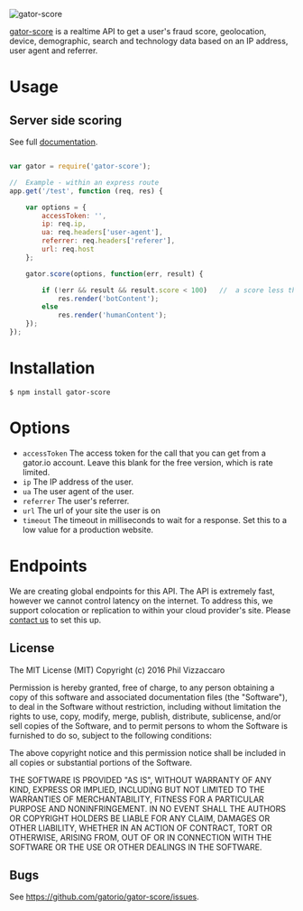 ![gator-score](https://gator.io/images/logo-light-background.png "gator-score")

[gator-score](https://gator.io) is a realtime API to get a user's fraud score, geolocation, device, demographic, search and technology data based on an IP address, user
agent and referrer.

# Usage

## Server side scoring
See full [documentation](https://gator.io/developer/scoring).
```javascript

var gator = require('gator-score');

//  Example - within an express route
app.get('/test', function (req, res) {

    var options = {
        accessToken: '',                    
        ip: req.ip,
        ua: req.headers['user-agent'],
        referrer: req.headers['referer'],
        url: req.host
    };

    gator.score(options, function(err, result) {

        if (!err && result && result.score < 100)   //  a score less the 100 is very likely a bot
            res.render('botContent');
        else
            res.render('humanContent');
    });
});
```

# Installation

    $ npm install gator-score

# Options
- `accessToken` The access token for the call that you can get from a gator.io account.  Leave this blank for the free version, which is rate limited.
- `ip` The IP address of the user.
- `ua` The user agent of the user.
- `referrer` The user's referrer.
- `url` The url of your site the user is on
- `timeout` The timeout in milliseconds to wait for a response.  Set this to a low value for a production website. 
 
# Endpoints
We are creating global endpoints for this API.  The API is extremely fast, however we cannot control latency on the internet.  To address this, we support colocation or replication to within your cloud provider's site.  Please [contact us](https://gator.io) to set this up.

## License

The MIT License (MIT)
Copyright (c) 2016 Phil Vizzaccaro

Permission is hereby granted, free of charge, to any person obtaining a copy of
this software and associated documentation files (the "Software"), to deal in
the Software without restriction, including without limitation the rights to
use, copy, modify, merge, publish, distribute, sublicense, and/or sell copies of
the Software, and to permit persons to whom the Software is furnished to do so,
subject to the following conditions:

The above copyright notice and this permission notice shall be included in all
copies or substantial portions of the Software.

THE SOFTWARE IS PROVIDED "AS IS", WITHOUT WARRANTY OF ANY KIND, EXPRESS OR
IMPLIED, INCLUDING BUT NOT LIMITED TO THE WARRANTIES OF MERCHANTABILITY,
FITNESS FOR A PARTICULAR PURPOSE AND NONINFRINGEMENT. IN NO EVENT SHALL THE
AUTHORS OR COPYRIGHT HOLDERS BE LIABLE FOR ANY CLAIM, DAMAGES OR OTHER
LIABILITY, WHETHER IN AN ACTION OF CONTRACT, TORT OR OTHERWISE, ARISING FROM,
OUT OF OR IN CONNECTION WITH THE SOFTWARE OR THE USE OR OTHER DEALINGS IN THE
SOFTWARE.

## Bugs

See <https://github.com/gatorio/gator-score/issues>.

